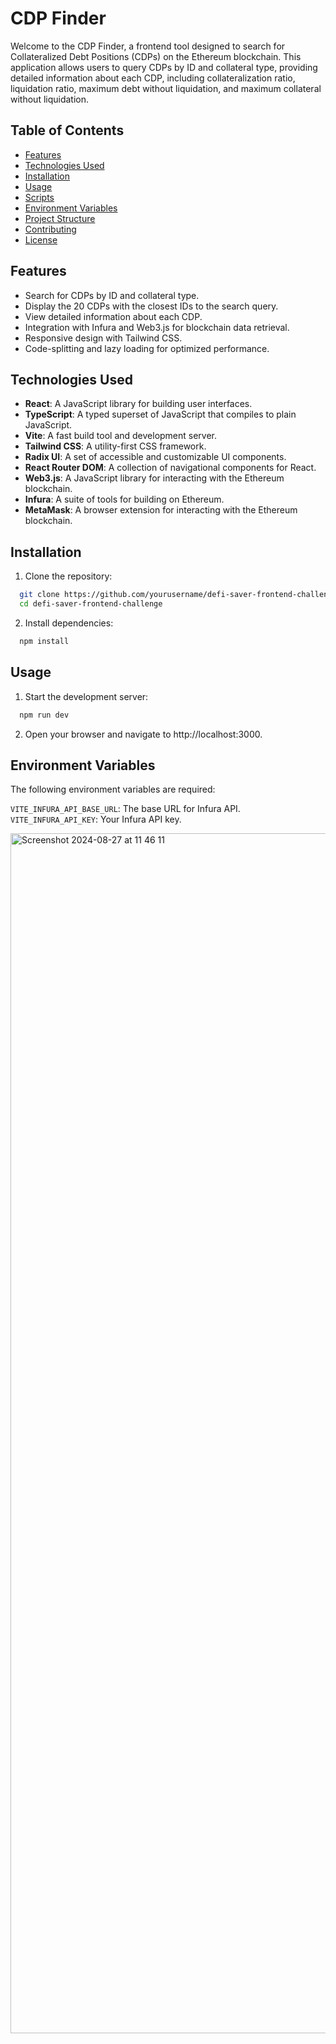 # CDP Finder

Welcome to the CDP Finder, a frontend tool designed to search for Collateralized Debt Positions (CDPs) on the Ethereum blockchain. This application allows users to query CDPs by ID and collateral type, providing detailed information about each CDP, including collateralization ratio, liquidation ratio, maximum debt without liquidation, and maximum collateral without liquidation.

## Table of Contents

- [Features](#features)
- [Technologies Used](#technologies-used)
- [Installation](#installation)
- [Usage](#usage)
- [Scripts](#scripts)
- [Environment Variables](#environment-variables)
- [Project Structure](#project-structure)
- [Contributing](#contributing)
- [License](#license)

## Features

- Search for CDPs by ID and collateral type.
- Display the 20 CDPs with the closest IDs to the search query.
- View detailed information about each CDP.
- Integration with Infura and Web3.js for blockchain data retrieval.
- Responsive design with Tailwind CSS.
- Code-splitting and lazy loading for optimized performance.

## Technologies Used

- **React**: A JavaScript library for building user interfaces.
- **TypeScript**: A typed superset of JavaScript that compiles to plain JavaScript.
- **Vite**: A fast build tool and development server.
- **Tailwind CSS**: A utility-first CSS framework.
- **Radix UI**: A set of accessible and customizable UI components.
- **React Router DOM**: A collection of navigational components for React.
- **Web3.js**: A JavaScript library for interacting with the Ethereum blockchain.
- **Infura**: A suite of tools for building on Ethereum.
- **MetaMask**: A browser extension for interacting with the Ethereum blockchain.

## Installation

1. Clone the repository:

```sh
  git clone https://github.com/yourusername/defi-saver-frontend-challenge.git
  cd defi-saver-frontend-challenge
```

2. Install dependencies:

```sh
  npm install
```

## Usage

1. Start the development server:

```sh
  npm run dev
```

2. Open your browser and navigate to http://localhost:3000.

## Environment Variables

The following environment variables are required:

`VITE_INFURA_API_BASE_URL`: The base URL for Infura API.
`VITE_INFURA_API_KEY`: Your Infura API key.

<img width="1920" alt="Screenshot 2024-08-27 at 11 46 11" src="https://github.com/user-attachments/assets/a7ccfc52-a074-4eaa-b068-9b476cbdd8c3">
